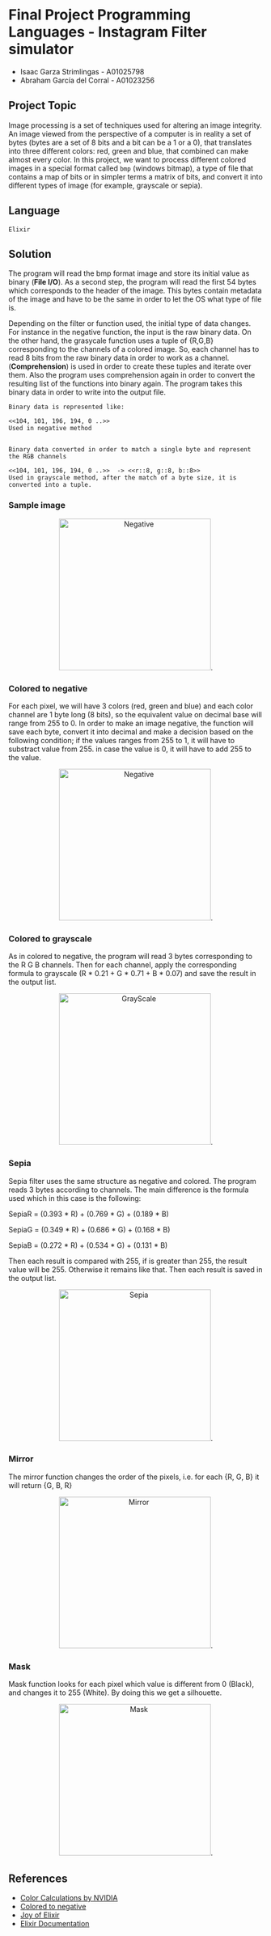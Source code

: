 # Final Project Programming Languages - Instagram Filter simulator

* Isaac Garza Strimlingas - A01025798
* Abraham García del Corral - A01023256

## Project Topic

Image processing is a set of techniques used for altering an image integrity. An image viewed from the perspective of a computer is in reality a set of bytes (bytes are a set of 8 bits and a bit can be a 1 or a 0), that translates into three different colors: red, green and blue, that combined can make almost every color. 
In this project, we want to process different colored images in a special format called `bmp` (windows bitmap), a type of file that contains a map of bits or in simpler terms a matrix of bits, and convert it into different types of image (for example, grayscale or sepia).  


## Language

``Elixir``

## Solution


The program will read the bmp format image and store its initial value as binary (<b>File I/O</b>).
As a second step, the program will read the first 54 bytes which corresponds to the header of the image. This bytes contain metadata of the image and have to be the same in order to let the OS what type of file is. 

Depending on the filter or function used, the initial type of data changes. For instance in the negative function, the input is the raw binary data. On the other hand, the grasycale function uses a tuple of {R,G,B} corresponding to the channels of a colored image. So, each channel has to read 8 bits from the raw binary data in order to work as a channel.(<b>Comprehension</b>) is used in order to
create these tuples and iterate over them. Also the program uses comprehension again in order to convert the resulting list of the functions into binary again.
The program takes this binary data in order to write into the output file.

``````
Binary data is represented like:

<<104, 101, 196, 194, 0 ..>>
Used in negative method


Binary data converted in order to match a single byte and represent the RGB channels

<<104, 101, 196, 194, 0 ..>>  -> <<r::8, g::8, b::8>>
Used in grayscale method, after the match of a byte size, it is converted into a tuple.
``````

### Sample image
<p align="center">
  <img src="examples/img.bmp"alt="Negative" width="300" height = "300">.
</p>

### Colored to negative
For each pixel, we will have 3 colors (red, green and blue) and each color channel are 1 byte long (8 bits), so the equivalent value on decimal base will range from 255 to 0. In order to make an image negative, the function will save each byte, convert it into decimal and make a decision based on the following condition; if the values ranges from 255 to 1, it will have to substract value from 255. in case the value is 0, it will have to add 255 to the value.

<p align="center">
  <img src="examples/img_neg.bmp"alt="Negative" width="300" height = "300">.
</p>


### Colored to grayscale 
As in colored to negative, the program will read 3 bytes corresponding to the R G B channels. Then for each channel, apply the corresponding formula to grayscale (R * 0.21 + G * 0.71 + B * 0.07) and save the result in the output list. 

<p align="center">
  <img src="examples/img_bw.bmp"alt="GrayScale" width="300" height = "300">.
</p>

### Sepia
Sepia filter uses the same structure as negative and colored. The program reads 3 bytes according to channels. The main difference is the formula used which in this case is the following:

SepiaR = (0.393 * R) + (0.769 * G) + (0.189 * B)

SepiaG = (0.349 * R) + (0.686 * G) + (0.168 * B)

SepiaB = (0.272 * R) + (0.534 * G) + (0.131 * B)

Then each result is compared with 255, if is greater than 255, the result value will be 255. Otherwise it remains like that. Then each result is saved in the output list.

<p align="center">
  <img src="examples/img_sep.bmp"alt="Sepia" width="300" height = "300">.
</p>

### Mirror
The mirror function changes the order of the pixels, i.e. for each {R, G, B} it will return {G, B, R}

<p align="center">
  <img src="examples/img_mirror.bmp"alt="Mirror" width="300" height = "300">.
</p>

### Mask
Mask function looks for each pixel which value is different from 0 (Black), and changes it to 255 (White). By doing this we get a silhouette.

<p align="center">
  <img src="examples/img_mask.bmp"alt="Mask" width="300" height = "300">.
</p>

## References

* [Color Calculations by NVIDIA](http://harmanani.github.io/classes/csc447/Notes/Lecture16.pdf)
* [Colored to negative](https://dyclassroom.com/image-processing-project/how-to-convert-a-color-image-into-negative)
* [Joy of Elixir](https://joyofelixir.com/toc.html)
* [Elixir Documentation](https://hexdocs.pm/elixir/Kernel.htm)
